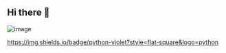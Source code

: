 ## Hi there 👋

 ![image](https://github.com/user-attachments/assets/27c91f4e-ee50-48f0-852c-e0a7f35f06b7)

https://img.shields.io/badge/python-violet?style=flat-square&logo=python
